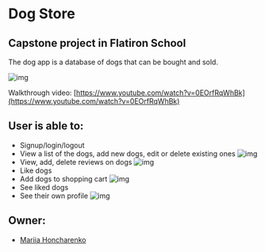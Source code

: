 # Dog Store
## Capstone project in Flatiron School
The dog app is a database of dogs that can be bought and sold.

![img](welcome.png)

Walkthrough video: [https://www.youtube.com/watch?v=0EOrfRqWhBk](https://www.youtube.com/watch?v=0EOrfRqWhBk)


## User is able to:

* Signup/login/logout
* View a list of the dogs, add new dogs, edit or delete existing ones
![img](list.png)
* View, add, delete reviews on dogs
![img](details.png)
* Like dogs
* Add dogs to shopping cart
![img](cart.png)
* See liked dogs
* See their own profile
![img](profile.png)

## Owner:
* [Mariia Honcharenko](https://github.com/mmmaariieee)